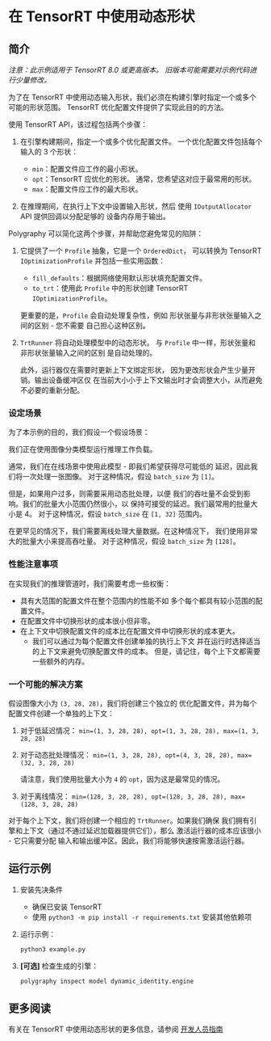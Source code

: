 # 在 TensorRT 中使用动态形状

## 简介

*注意：此示例适用于 TensorRT 8.0 或更高版本。*
    *旧版本可能需要对示例代码进行少量修改。*

为了在 TensorRT 中使用动态输入形状，我们必须在构建引擎时指定一个或多个可能的形状范围。
TensorRT 优化配置文件提供了实现此目的的方法。

使用 TensorRT API，该过程包括两个步骤：

1. 在引擎构建期间，指定一个或多个优化配置文件。
    一个优化配置文件包括每个输入的 3 个形状：
    - `min`：配置文件应工作的最小形状。
    - `opt`：TensorRT 应优化的形状。
        通常，您希望这对应于最常用的形状。
    - `max`：配置文件应工作的最大形状。

2. 在推理期间，在执行上下文中设置输入形状，然后
    使用 `IOutputAllocator` API 提供回调以分配足够的
    设备内存用于输出。

Polygraphy 可以简化这两个步骤，并帮助您避免常见的陷阱：

1. 它提供了一个 `Profile` 抽象，它是一个 `OrderedDict`，
    可以转换为 TensorRT `IOptimizationProfile` 并包括一些实用函数：
    - `fill_defaults`：根据网络使用默认形状填充配置文件。
    - `to_trt`：使用此 `Profile` 中的形状创建 TensorRT `IOptimizationProfile`。

    更重要的是，`Profile` 会自动处理复杂性，例如
    形状张量与非形状张量输入之间的区别 - 您不需要
    自己担心这种区别。

2. `TrtRunner` 将自动处理模型中的动态形状。
    与 `Profile` 中一样，形状张量和非形状张量输入之间的区别
    是自动处理的。

    此外，运行器仅在需要时更新上下文绑定形状，
    因为更改形状会产生少量开销。输出设备缓冲区仅
    在当前大小小于上下文输出时才会调整大小，从而避免
    不必要的重新分配。


### 设定场景

为了本示例的目的，我们假设一个假设场景：

我们正在使用图像分类模型运行推理工作负载。

通常，我们在在线场景中使用此模型 - 即我们希望获得尽可能低的
延迟，因此我们将一次处理一张图像。
对于这种情况，假设 `batch_size` 为 `[1]`。

但是，如果用户过多，则需要采用动态批处理，以便
我们的吞吐量不会受到影响。我们的批量大小范围仍然很小，以
保持可接受的延迟。我们最常用的批量大小是 4。
对于这种情况，假设 `batch_size` 在 `[1, 32]` 范围内。

在更罕见的情况下，我们需要离线处理大量数据。在这种情况下，
我们使用非常大的批量大小来提高吞吐量。
对于这种情况，假设 `batch_size` 为 `[128]`。

### 性能注意事项

在实现我们的推理管道时，我们需要考虑一些权衡：

- 具有大范围的配置文件在整个范围内的性能不如
    多个每个都具有较小范围的配置文件。
- 在配置文件中切换形状的成本很小但非零。
- 在上下文中切换配置文件的成本比在配置文件中切换形状的成本更大。
    - 我们可以通过为每个配置文件创建单独的执行上下文
        并在运行时选择适当的上下文来避免切换配置文件的成本。
        但是，请记住，每个上下文都需要一些额外的内存。


### 一个可能的解决方案

假设图像大小为 `(3, 28, 28)`，我们将创建三个独立的
优化配置文件，并为每个配置文件创建一个单独的上下文：

1. 对于低延迟情况：
    `min=(1, 3, 28, 28), opt=(1, 3, 28, 28), max=(1, 3, 28, 28)`

2. 对于动态批处理情况：
    `min=(1, 3, 28, 28), opt=(4, 3, 28, 28), max=(32, 3, 28, 28)`

    请注意，我们使用批量大小为 `4` 的 `opt`，因为这是最常见的情况。

3. 对于离线情况：
    `min=(128, 3, 28, 28), opt=(128, 3, 28, 28), max=(128, 3, 28, 28)`

对于每个上下文，我们将创建一个相应的 `TrtRunner`。如果我们确保
我们拥有引擎和上下文（通过不通过延迟加载器提供它们），那么
激活运行器的成本应该很小 - 它只需要分配
输入和输出缓冲区。因此，我们将能够快速按需激活运行器。


## 运行示例

1.  安装先决条件
    *   确保已安装 TensorRT
    *   使用 `python3 -m pip install -r requirements.txt` 安装其他依赖项

2.  运行示例：

    ```bash
    python3 example.py
    ```

3.  **[可选]** 检查生成的引擎：

    ```bash
    polygraphy inspect model dynamic_identity.engine
    ```

## 更多阅读

有关在 TensorRT 中使用动态形状的更多信息，请参阅
[开发人员指南](https://docs.nvidia.com/deeplearning/tensorrt/developer-guide/index.html#work_dynamic_shapes)
